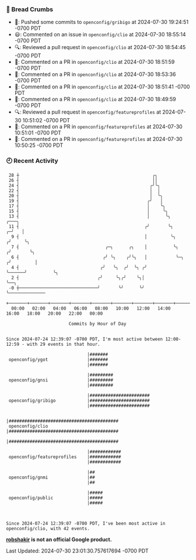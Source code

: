 ### 🍞 Bread Crumbs

 * 🚢: Pushed some commits to `openconfig/gribigo` at 2024-07-30 19:24:51 -0700 PDT
 * 😃: Commented on an issue in `openconfig/clio` at 2024-07-30 18:55:14 -0700 PDT
 * 🔍: Reviewed a pull request in  `openconfig/clio` at 2024-07-30 18:54:45 -0700 PDT
 * 💬: Commented on a PR in  `openconfig/clio` at 2024-07-30 18:51:59 -0700 PDT
 * 💬: Commented on a PR in  `openconfig/clio` at 2024-07-30 18:53:36 -0700 PDT
 * 💬: Commented on a PR in  `openconfig/clio` at 2024-07-30 18:51:41 -0700 PDT
 * 💬: Commented on a PR in  `openconfig/clio` at 2024-07-30 18:49:59 -0700 PDT
 * 🔍: Reviewed a pull request in  `openconfig/featureprofiles` at 2024-07-30 10:51:02 -0700 PDT
 * 💬: Commented on a PR in  `openconfig/featureprofiles` at 2024-07-30 10:51:01 -0700 PDT
 * 💬: Commented on a PR in  `openconfig/featureprofiles` at 2024-07-30 10:50:25 -0700 PDT

### 🕘 Recent Activity
```
 28 ┼                                                   ╭╮
 26 ┤                                                   ││
 24 ┤                                                  ╭╯╰╮
 22 ┤                                                  │  │
 20 ┤                                                  │  ╰╮
 19 ┤                                                 ╭╯   │
 17 ┤                                                 │    ╰╮
 15 ┤                                                 │     ╰╮
 13 ┤                                                 │      ╰╮                ╭───╮
 11 ┤                                                ╭╯       ╰╮             ╭─╯   │
  9 ┤                                                │         ╰╮           ╭╯     ╰╮
  7 ┤                                 ╭─╮      ╭╮    │          ╰╮         ╭╯       ╰╮
  6 ┤                                ╭╯ ╰╮    ╭╯╰╮   │           ╰─╮      ╭╯         │
  4 ┤                               ╭╯   ╰╮  ╭╯  ╰╮ ╭╯             ╰──────╯          ╰╮
  2 ┤                              ╭╯     ╰╮╭╯    ╰╮│                                 ╰──╮
 -0 ┼──────────────────────────────╯       ╰╯      ╰╯                                    ╰──────────────
    +───────+───────+───────+───────+───────+───────+───────+───────+───────+───────+───────+───────+────
  00:00   02:00   04:00   06:00   08:00   10:00   12:00   14:00   16:00   18:00   20:00   22:00   00:00   

						Commits by Hour of Day


Since 2024-07-24 12:39:07 -0700 PDT, I'm most active between 12:00-12:59 - with 29 events in that hour.

```



```
                               |#######
 openconfig/ygot               |#######
                               |#######

                               |#########
 openconfig/gnsi               |#########
                               |#########

                               |#######################
 openconfig/gribigo            |#######################
                               |#######################

                               |##########################################
 openconfig/clio               |##########################################
                               |##########################################

                               |############
 openconfig/featureprofiles    |############
                               |############

                               |##
 openconfig/gnmi               |##
                               |##

                               |#####
 openconfig/public             |#####
                               |#####



Since 2024-07-24 12:39:07 -0700 PDT, I've been most active in openconfig/clio, with 42 events.

```
**[robshakir](mailto:robjs@google.com) is not an official Google product.**  


Last Updated: 2024-07-30 23:01:30.757617694 -0700 PDT
